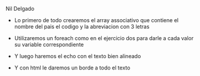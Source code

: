 Nil Delgado

- Lo primero de todo crearemos el array associativo que contiene el nombre del pais el codigo y la abreviacion con 3 letras

- Utilizaremos un foreach como en el ejercicio dos para darle a cada valor su variable correspondiente

- Y luego haremos el echo con el texto bien alineado

- Y con html le daremos un borde a todo el texto